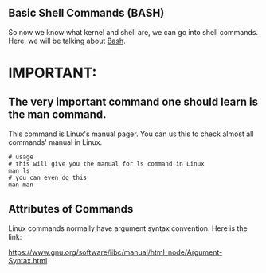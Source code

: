 ## Basic Shell Commands (BASH)
So now we know what kernel and shell are, we can go into shell commands.
Here, we will be talking about [Bash](https://www.gnu.org/software/bash/manual/html_node/What-is-Bash_003f.html).

# __IMPORTANT:__
## The very important command one should learn is the __man__ command.

This command is Linux's manual pager. You can us this to check almost all commands' manual in Linux.
```
# usage
# this will give you the manual for ls command in Linux
man ls
# you can even do this
man man
```

## Attributes of Commands
Linux commands normally have argument syntax convention. Here is the link:

https://www.gnu.org/software/libc/manual/html_node/Argument-Syntax.html
